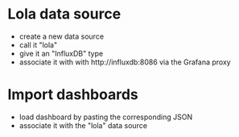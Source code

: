 # Lola data source
- create a new data source
- call it "lola"
- give it an "InfluxDB" type
- associate it with with http://influxdb:8086 via the Grafana proxy

# Import dashboards
- load dashboard by pasting the corresponding JSON
- associate it with the "lola" data source

